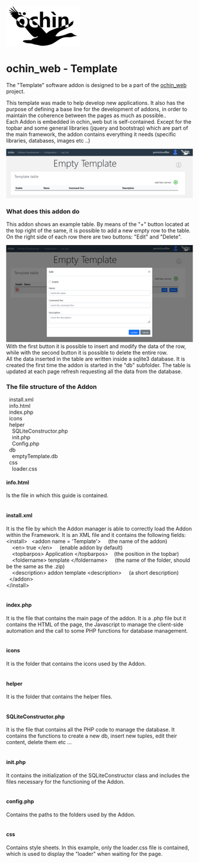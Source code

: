![Alt text](images/ochin_logo.png?raw=true&=200x "ochin_web")
<h1>ochin_web - Template</h1>
<p>The "Template" software addon is designed to be a part of the <a href="https://github.com/ochin-space/ochin_web">ochin_web</a> project.
<p>This template was made to help develop new applications. It also has the purpose of defining a base line for the development of addons, in order to maintain the coherence between the pages as much as possible..<br>
Each Addon is embedded in ochin_web but is self-contained. Except for the topbar and some general libraries (jquery and bootstrap) which are part of the main framework, the addon contains everything it needs (specific libraries, databases, images etc ..)</p>
<p>

![Alt text](images/template.png?raw=true&=200x "Template")
<h3>What does this addon do</h3>
<p>This addon shows an example table. By means of the "+" button located at the top right of the same, it is possible to add a new empty row to the table. <br>
On the right side of each row there are two buttons: "Edit" and "Delete".

![Alt text](images/edit.png?raw=true&=200x "Edit") With the first button it is possible to insert and modify the data of the row, while with the second button it is possible to delete the entire row. <br>
All the data inserted in the table are written inside a sqlite3 database. It is created the first time the addon is started in the "db" subfolder. The table is updated at each page refresh requesting all the data from the database.</p>
<h3>The file structure of the Addon</h3>
&nbsp install.xml <br>
&nbsp info.html <br>
&nbsp index.php <br>
&nbsp icons <br>
&nbsp helper <br>
&nbsp &nbsp SQLiteConstructor.php <br>
&nbsp &nbsp init.php <br>
&nbsp &nbsp Config.php <br>
&nbsp db <br>
&nbsp &nbsp emptyTemplate.db <br>
&nbsp css <br>
&nbsp &nbsp loader.css <br>
<h4>info.html</h4>
Is the file in which this guide is contained.<br><br>
<h4>install.xml</h4>
It is the file by which the Addon manager is able to correctly load the Addon within the Framework. It is an XML file and it contains the following fields: <br>
&lt;install>
&nbsp &lt;addon name = 'Template'&gt; &nbsp &nbsp (the name of the addon)<br>
&nbsp &nbsp &lt;en&gt; true &lt;/en&gt; &nbsp &nbsp (enable addon by default)<br>
&nbsp &nbsp &lt;topbarpos&gt; Application &lt;/topbarpos&gt;&nbsp &nbsp (the position in the topbar)<br>
&nbsp &nbsp &lt;foldername&gt; template &lt;/foldername&gt; &nbsp &nbsp (the name of the folder, should be the same as the .zip)<br>
&nbsp &nbsp &lt;description&gt; addon template &lt;description> &nbsp &nbsp (a short description)<br>
&nbsp &lt;/addon&gt;<br>
&lt;/install><br><br>
<h4>index.php</h4>
It is the file that contains the main page of the addon. It is a .php file but it contains the HTML of the page, the Javascript to manage the client-side automation and the call to some PHP functions for database management.<br><br>
<h4>icons</h4>
It is the folder that contains the icons used by the Addon.<br><br>
<h4>helper</h4>
It is the folder that contains the helper files.<br><br>
<h4>SQLiteConstructor.php</h4>
It is the file that contains all the PHP code to manage the database. It contains the functions to create a new db, insert new tuples, edit their content, delete them etc ...<br><br>
<h4>init.php</h4>
It contains the initialization of the SQLiteConstructor class and includes the files necessary for the functioning of the Addon.<br><br>
<h4>config.php</h4>
Contains the paths to the folders used by the Addon.<br><br>
<h4>css</h4>
Contains style sheets. In this example, only the loader.css file is contained, which is used to display the "loader" when waiting for the page.<br><br>
